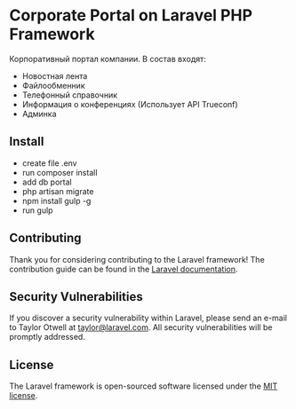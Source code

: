 # Corporate Portal on Laravel PHP Framework


Корпоративный портал компании. 
В состав входят:
- Новостная лента
- Файлообменник
- Телефонный справочник
- Информация о конференциях (Использует API Trueconf)
- Админка

## Install

- create file .env
- run composer install
- add db portal
- php artisan migrate
- npm install gulp -g
- run gulp

## Contributing

Thank you for considering contributing to the Laravel framework! The contribution guide can be found in the [Laravel documentation](http://laravel.com/docs/contributions).

## Security Vulnerabilities

If you discover a security vulnerability within Laravel, please send an e-mail to Taylor Otwell at taylor@laravel.com. All security vulnerabilities will be promptly addressed.

## License

The Laravel framework is open-sourced software licensed under the [MIT license](http://opensource.org/licenses/MIT).
